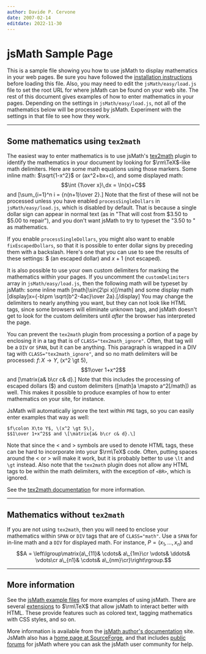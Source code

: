 ```yaml
---
author: Davide P. Cervone
date: 2007-02-14
editdate: 2022-11-30
---
```


# jsMath Sample Page

This is a sample file showing you how to use jsMath to display mathematics in your web pages. Be sure you have followed the [installation instructions](http://www.math.union.edu/locate/jsMath/authors/installation.html) before loading this file. Also, you may need to edit the `jsMath/easy/load.js` file to set the root URL for where jsMath can be found on your web site. The rest of this document gives examples of how to enter mathematics in your pages. Depending on the settings in `jsMath/easy/load.js`, not all of the mathematics below will be processed by jsMath. Experiment with the settings in that file to see how they work.

------------------------------------------------------------------------

## Some mathematics using `tex2math`

The easiest way to enter mathematics is to use jsMath's [tex2math](http://www.math.union.edu/locate/jsMath/authors/tex2math.html) plugin to identify the mathematics in your document by looking for $\rm\TeX$-like math delimiters. Here are some math equations using those markers. Some inline math: $\sqrt{1-x^2}$ or \(ax^2+bx+c\), and some displayed math:
$$\int {1\over x}\,dx = \ln(x)+C$$
and
\[\sum\_{i=1}^n i = {n(n+1)\over 2}.\]
Note that the first of these will not be processed unless you have enabled `processSingleDollars` in `jsMath/easy/load.js`, which is disabled by default. That is because a single dollar sign can appear in normal text (as in "That will cost from \$3.50 to \$5.00 to repair"), and you don't want jsMath to try to typeset the "3.50 to " as mathematics.

If you enable `processSingleDollars`, you might also want to enable `fixEscapedDollars`, so that it is possible to enter dollar signs by preceding them with a backslash. Here's one that you can use to see the results of these settings: \$ (an escaped dollar) and $x+1$ (not escaped).

It is also possible to use your own custom delimiters for marking the mathematics within your pages. If you uncomment the `customDelimiters` array in `jsMath/easy/load.js`, then the following math will be typeset by jsMath: some inline math [math]\sin(2\pi x)[/math] and some display math [display]x={-b\pm \sqrt{b^2-4ac}\over 2a}.[/display] You may change the delimiters to nearly anything you want, but they can not look like HTML tags, since some browsers will eliminate unknown tags, and jsMath doesn't get to look for the custom delimiters until *after* the browser has interpreted the page.

<div class="tex2math_ignore">

You can prevent the `tex2math` plugin from processing a portion of a page by enclosing it in a tag that is of `CLASS="tex2math_ignore"`. Often, that tag will be a `DIV` or `SPAN`, but it can be anything. This paragraph is wrapped in a DIV tag with `CLASS="tex2math_ignore"`, and so no math delimiters will be processed: $f\colon X\to Y$, \(x^2 \gt 5\), $$1\over 1+x^2$$ and \[\matrix{a& b\cr c& d}.\] Note that this includes the processing of escaped dollars (\$) and custom delimiters ([math]a \mapsto a^2[/math]) as well. This makes it possible to produce examples of how to enter mathematics on your site, for instance.

</div>

JsMath will automatically ignore the text within `PRE` tags, so you can easily enter examples that way as well:

```
$f\colon X\to Y$, \(x^2 \gt 5\),
$$1\over 1+x^2$$ and \[\matrix{a& b\cr c& d}.\]
```

Note that since the < and > symbols are used to denote HTML tags, these can be hard to incorporate into your $\rm\TeX$ code. Often, putting spaces around the < or > will make it work, but it is probably better to use `\lt` and `\gt` instead. Also note that the `tex2math` plugin does not allow any HTML tags to be within the math delimiters, with the exception of `<BR>`, which is ignored.

See the [tex2math documentation](http://www.math.union.edu/locate/jsMath/authors/tex2math.html) for more information.

------------------------------------------------------------------------

## Mathematics without `tex2math`

If you are not using `tex2math`, then you will need to enclose your mathematics within `SPAN` or `DIV` tags that are of `CLASS="math"`. Use a `SPAN` for in-line math and a `DIV` for displayed math. For instance, $P = (x_1,\ldots,x_n)$ and
$$A = \left\lgroup\matrix{a\_{11}& \cdots& a\_{1m}\cr \vdots& \ddots& \vdots\cr a\_{n1}& \cdots& a\_{nm}\cr}\right\rgroup.$$

------------------------------------------------------------------------

## More information

See the [jsMath example files](http://www.math.union.edu/locate/jsMath/examples) for more examples of using jsMath. There are several [extensions](http://www.math.union.edu/locate/jsMath/examples/extensions.html) to $\rm\TeX$ that allow jsMath to interact better with HTML. These provide features such as colored text, tagging mathematics with CSS styles, and so on.

More information is available from the [jsMath author's documentation](http://www.math.union.edu/locate/jsMath/authors) site. JsMath also has a [home page at SourceForge](http://sourceforge.net/projects/jsmath/), and that includes [public forums](http://sourceforge.net/forum/?group_id=172663) for jsMath where you can ask the jsMath user community for help.

